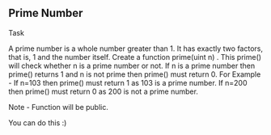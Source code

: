 ## Prime Number

Task

A prime number is a whole number greater than 1. It has exactly two factors, that is, 1 and the number itself.
Create a function prime(uint n) . This prime() will check whether n is a prime number or not.
If n is a prime number then prime() returns 1 and n is not prime then prime() must return 0.
For Example - If n=103 then prime() must return 1 as 103 is a prime number. If n=200 then prime() must return 0 as 200 is not a prime number.

Note - Function will be public.

You can do this :)
